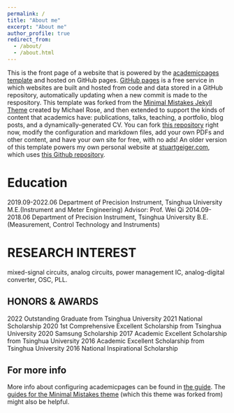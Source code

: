 ```yaml
---
permalink: /
title: "About me"
excerpt: "About me"
author_profile: true
redirect_from: 
  - /about/
  - /about.html
---
```


This is the front page of a website that is powered by the [academicpages template](https://github.com/academicpages/academicpages.github.io) and hosted on GitHub pages. [GitHub pages](https://pages.github.com) is a free service in which websites are built and hosted from code and data stored in a GitHub repository, automatically updating when a new commit is made to the respository. This template was forked from the [Minimal Mistakes Jekyll Theme](https://mmistakes.github.io/minimal-mistakes/) created by Michael Rose, and then extended to support the kinds of content that academics have: publications, talks, teaching, a portfolio, blog posts, and a dynamically-generated CV. You can fork [this repository](https://github.com/academicpages/academicpages.github.io) right now, modify the configuration and markdown files, add your own PDFs and other content, and have your own site for free, with no ads! An older version of this template powers my own personal website at [stuartgeiger.com](http://stuartgeiger.com), which uses [this Github repository](https://github.com/staeiou/staeiou.github.io).

Education
======
2019.09-2022.06 Department of Precision Instrument, Tsinghua University
                M.E.(Instrument and Meter Engineering)
                Advisor: Prof. Wei Qi
2014.09-2018.06 Department of Precision Instrument, Tsinghua University
                B.E.(Measurement, Control Technology and Instruments)

RESEARCH INTEREST
======
mixed-signal circuits, analog circuits, power management IC, analog-digital converter, OSC, PLL.

HONORS & AWARDS
------
2022 Outstanding Graduate from Tsinghua University
2021 National Scholarship
2020 1st Comprehensive Excellent Scholarship from Tsinghua University
2020 Samsung Scholarship
2017 Academic Excellent Scholarship from Tsinghua University
2016 Academic Excellent Scholarship from Tsinghua University
2016 National Inspirational Scholarship


For more info
------
More info about configuring academicpages can be found in [the guide](https://academicpages.github.io/markdown/). The [guides for the Minimal Mistakes theme](https://mmistakes.github.io/minimal-mistakes/docs/configuration/) (which this theme was forked from) might also be helpful.
